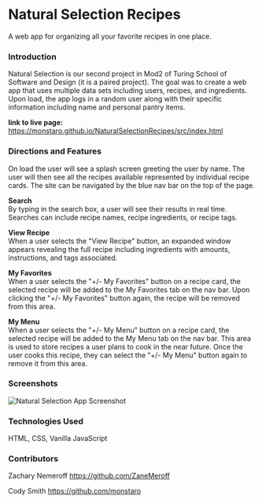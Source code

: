 # Natural Selection Recipes
A web app for organizing all your favorite recipes in one place.

### Introduction

Natural Selection is our second project in Mod2 of Turing School of Software and Design (it is a paired project). The goal was to create a web app that uses multiple data sets including users, recipes, and ingredients. Upon load, the app logs in a random user along with their specific information including name and personal pantry items.<br>

**link to live page:** https://monstaro.github.io/NaturalSelectionRecipes/src/index.html

### Directions and Features

On load the user will see a splash screen greeting the user by name. The user will then see all the recipes available represented by individual recipe cards. The site can be navigated by the blue nav bar on the top of the page.

**Search**<br>By typing in the search box, a user will see their results in real time. Searches can include recipe names, recipe ingredients, or recipe tags.

**View Recipe**<br>When a user selects the "View Recipe" button, an expanded window appears revealing the full recipe including ingredients with amounts, instructions, and tags associated.

**My Favorites**<br>When a user selects the "+/- My Favorites" button on a recipe card, the selected recipe will be added to the My Favorites tab on the nav bar. Upon clicking the "+/- My Favorites" button again, the recipe will be removed from this area.

**My Menu**<br>When a user selects the "+/- My Menu" button on a recipe card, the selected recipe will be added to the My Menu tab on the nav bar. This area is used to store recipes a user plans to cook in the near future. Once the user cooks this recipe, they can select the "+/- My Menu" button again to remove it from this area.

### Screenshots

![Natural Selection App Screenshot](https://user-images.githubusercontent.com/53405028/70674950-cd8ac900-1c44-11ea-977f-53c6014720a7.png)

### Technologies Used

HTML, CSS, Vanilla JavaScript

### Contributors

Zachary Nemeroff https://github.com/ZaneMeroff

Cody Smith https://github.com/monstaro

